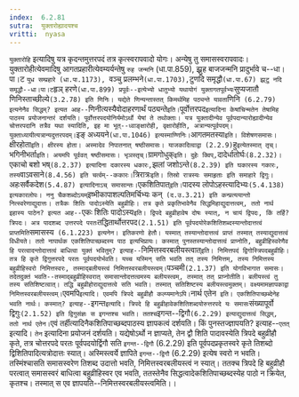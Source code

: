 ```yaml
---
index:  6.2.81
sutra:  युक्तारोह्यादयश्च
vritti:  nyasa
---
```


`युक्तारोहि` इत्यादिषु यत्र कृदन्तमुत्तरपदं तत्र कृत्स्वरापवादो योगः। अन्येषु तु समासस्वरापवादः। युक्तारोहीत्येवमादिषु आगतप्रहारीत्येवम्यर्यन्तेषु `रुह जन्मनि` (धा.पा.859), झ्र्रुह बाजजन्मनि प्रादुर्भावे च--धा।पा।ट `युध सम्प्रहारे (धा.पा.1173), `वञ्चु प्रलम्भने` (धा.पा.1703), `टुणदि समृद्धौ` (धा.पा.67) झ्र्टु नदि समृद्धौ--धा।पा।ट `हृञ् हरणे` (धा.पा.899) प्रपूर्वः--इत्येभ्यो धातुभ्यो यथायोगं युक्तागतपूर्वभ्यः `सुप्यजातौ णिनिस्ताच्छील्ये` (3.2.78) इति णिनिः। यद्येते णिन्यन्तास्तत् किमर्थमिह पठ्यन्ते यावता `णिनि` (6.2.79) इत्यनेनैव सिद्धम्? इत्यत आह--`णिनीत्यस्यैवोदाहरणार्थं पठ्यन्ते` इति।
`पूर्वोत्तरपद` इत्यादिना केषांचिन्मतेन तेषामिह पाठस्य प्रयोजनान्तरं दर्शयति। पूर्वोत्तरपदयोनिर्यमोऽर्थो येषां ते तथोक्ताः। यत्र युक्तादीन्येव पूर्वपदान्यारोह्यादीन्येव चोत्तरपदानि तत्रैव यथा स्यादिति, इह मा भूत्--ध्वाङ्क्षारोही, वृक्षारोहीति, अत्रान्यत्पूर्वपदम्। युक्ताध्यायीत्यत्रान्यदुत्तरपदम्। `इङ् अध्ययने` (धा.पा.1046) इत्यस्माण्णिनिः। `आगतमतस्या` इति। विशेषणसमासः। `क्षीरहोता` इति। क्षीरस्य होता। अस्मादेव निपातनात् षष्ठीसमासः। याजकादित्वाद्वा (2.2.9) `हु` इत्येतस्मात् तृच्। `भगिनीभर्ता` इति। अयमपि पूर्ववत् षष्ठीसमासः। भृञस्तृच्।
`ग्रामगोधुक्` इति। दुहेः क्विप्, `दादेर्धातोर्घः` (8.2.32)। `एकाचो बशो भष्` (8.2.37) इत्यादिना दकारस्य धकारः, `झलां जशोऽन्ते` (8.2.39) इति घकारस्य गकारः, तस्य `वाऽवसाने` (8.4.56) इति चर्त्वम्--ककारः।
`त्रिरात्रः` इति। तिस्रो रात्रस्यः समाहृताः इति समाहारे द्विगुः। `अहःसर्वैकदेश` (5.4.87) इत्यादिनाऽच् समासान्तः।
`एकशितिपात्` इति। `पादस्य लोपोऽहस्त्यादिभ्यः` (5.4.138) इत्यकारलोपः। ननु चैकशब्दोऽयम् `इष्भीकापाशल्पतिमर्चिभ्यः कन्` (द.उ.3.21) इति कन्प्रत्ययान्तो नित्स्वरेणाद्युदात्तः। तत्रैकः शितिः पादोऽस्येति बहुव्रीहिः। तत्र कृते प्रकृतिभावेनैव सिद्धमिहाद्युदात्तत्वम्, ततो नार्थ इहास्य पाठेन? इत्यत आह--`एकः शितिः पादोऽस्य` इति। द्विपदे बहुव्रीहावेष दोषः स्यात्, न चायं द्विपदः, किं तर्हि? त्रिपदः। अत्र पादशब्द उत्तरपदे परतः `तद्धितार्थोत्तरपद` (2.1.51) इति पूर्वपदयोरेकशितिशब्दस्यान्तोदात्तत्वं प्राप्तमिति `समासस्य` (6.1.223) इत्यनेन। इतिकरणो हेतौ। यस्मात् तस्यान्तोदात्तत्वं प्राप्तं तस्मात् तस्याद्युदात्तत्वं विधीयते। ततो नापार्थक एकशितिपाच्छब्दस्य पाठ इत्यभिप्रायः। कस्मात् पुनस्तस्यान्तोदात्तत्वं प्राप्नोति, बहुव्रीहिस्वरेणैव हि परत्वादन्तोदात्तत्वं बाधित्वा युक्तं भवितुम्? इत्याह--`निमित्तस्वरबलीयस्त्वात्` इति। निमित्तपदं द्विगोस्त्रिपदबहुव्रीहिः। तत्र हि कृते द्विगुत्तरपदे परतः पूर्वपदयोर्भवति। यच्च यस्मिन् सति भवति तत् तस्य निमित्तम्, तस्य निमित्तस्य बहुव्रीहिस्वरो निमित्तस्वरः, तस्माद्बलीयस्त्वं निमित्तस्वरबलीयस्त्वम्। `पञ्चमी` (2.1.37) इति योगविभागात समासः। तदेतदुक्तं भवति--तस्माद्बहुव्रीहिस्वरात् समासान्तोदत्तत्वमस्य बलीयस्त्वम्, तस्मात् तत् प्राप्नोतीति। बलीयस्त्वं तु तस्य सतिशिष्टत्वात्। तद्धि बहुव्रीहोराद्युदात्तत्वे सति भवति। तस्मात् सतिशिष्टस्य बलीयस्त्वमुक्तम्। वक्ष्यमामज्ञापकाद्वा निमित्तस्वरबलीयस्त्वम्।
`एवमपि` इत्यादि। एवमपि त्रिपदे बहुव्रीहौ कल्प्यमानेऽपि। `नार्थ एतेन` इति। एकशितिपाच्छब्देनेह भवति नार्थः। कस्मात्? इत्याह--`इगन्त` इत्यादि। त्रिपदे हि बहुव्रीहावेकशितिशब्दयोरुत्तरपदे यः समासः `संख्यापूर्वो द्विगुः` (2.1.52) इति द्विगुसंज्ञः स इगन्तश्च भवति। ततश्च `इगन्त--द्विगौ` (6.2.29) इत्याद्युदात्तत्वं सिद्धम्, ततो नार्थ एतेन। `एवं तर्हीत्यादिनैकशितिपाच्छब्दपाठस्य ज्ञापकत्वं दर्शयति। किं पुनस्तज्ज्ञापयति? इत्याह--`एतत्` इत्यादि। `तेन` इत्यादिना प्रयोजनं दर्शयति। यद्येषोऽर्थो न ज्ञाप्यते, तेन द्वौ शिति पादावस्येति त्रिपदे बहुव्रीहौ कृते, तत्र चोत्तरपदे परतः पूर्वपदयोर्द्विगौ सति `इगन्त--द्विगौ` (6.2.29) इति पूर्वपदप्रकृतस्वरे कृते तिशब्दो द्विशितिपादित्यत्रोदात्तः स्यात्। अस्मिस्त्वर्ये ज्ञापिते `इगन्त--द्विगौ` (6.2.29) इत्येष स्वरो न भवति। तस्मिंश्चासति समासस्वरेण तिशब्द उदात्तो भवति, निमित्तस्वरबलीयस्त्वं न स्यात्। ततक्च त्रिपदे हि बहुव्रीहौ परत्वात् समासस्वरं बाधित्वा बहुव्रीहिस्वर एव भवति, ततस्तेनैव सिद्धत्वादेकशितिपाच्छब्दस्येह पाठो न क्रियेत, कृतश्च। तस्मात् स एव ज्ञापयति--निमित्तस्वरबलीयस्त्वमिति।।
